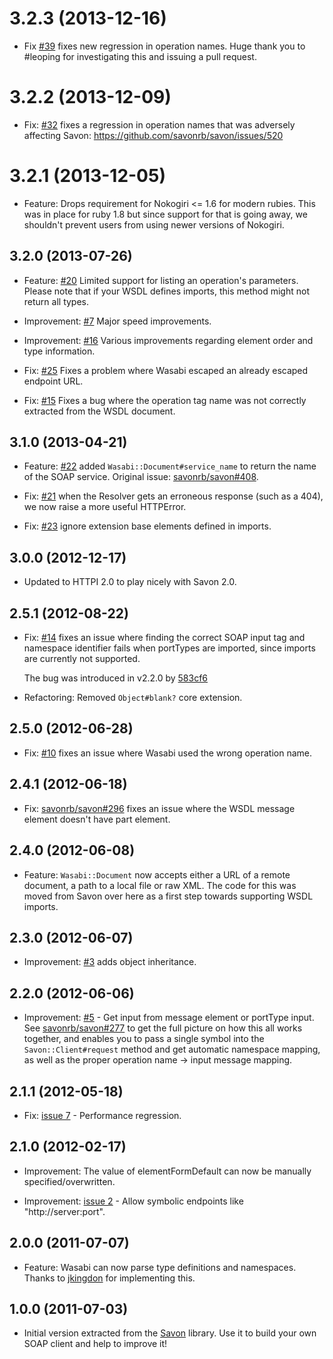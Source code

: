 # 3.2.3 (2013-12-16)
* Fix [#39](https://github.com/savonrb/wasabi/pull/39) fixes new regression in operation names. Huge thank you to #leoping for investigating this and issuing a pull request.

# 3.2.2 (2013-12-09)

* Fix: [#32](https://github.com/savonrb/wasabi/issues/32) fixes a regression in operation names that was adversely affecting Savon: https://github.com/savonrb/savon/issues/520

# 3.2.1 (2013-12-05)

* Feature: Drops requirement for Nokogiri <= 1.6 for modern rubies. This was in place for ruby 1.8 but since support for that is going away, we shouldn't prevent users from using newer versions of Nokogiri.

## 3.2.0 (2013-07-26)

* Feature: [#20](https://github.com/savonrb/wasabi/issues/20) Limited support for listing an
  operation's parameters. Please note that if your WSDL defines imports, this method might
  not return all types.

* Improvement: [#7](https://github.com/savonrb/wasabi/issues/7) Major speed improvements.

* Improvement: [#16](https://github.com/savonrb/wasabi/issues/16) Various improvements regarding
  element order and type information.

* Fix: [#25](https://github.com/savonrb/wasabi/issues/25) Fixes a problem where Wasabi escaped
  an already escaped endpoint URL.

* Fix: [#15](https://github.com/savonrb/wasabi/issues/15) Fixes a bug where the operation tag
  name was not correctly extracted from the WSDL document.

## 3.1.0 (2013-04-21)

* Feature: [#22](https://github.com/savonrb/wasabi/issues/22) added `Wasabi::Document#service_name`
  to return the name of the SOAP service. Original issue: [savonrb/savon#408](https://github.com/savonrb/savon/pull/408).

* Fix: [#21](https://github.com/savonrb/wasabi/issues/21) when the Resolver gets an
  erroneous response (such as a 404), we now raise a more useful HTTPError.

* Fix: [#23](https://github.com/savonrb/wasabi/issues/23) ignore extension base elements
  defined in imports.

## 3.0.0 (2012-12-17)

* Updated to HTTPI 2.0 to play nicely with Savon 2.0.

## 2.5.1 (2012-08-22)

* Fix: [#14](https://github.com/savonrb/wasabi/issues/14) fixes an issue where
  finding the correct SOAP input tag and namespace identifier fails when portTypes
  are imported, since imports are currently not supported.

  The bug was introduced in v2.2.0 by [583cf6](https://github.com/savonrb/wasabi/commit/583cf658f1953411a7a7a4c22923fa0a046c8d6d)

* Refactoring: Removed `Object#blank?` core extension.

## 2.5.0 (2012-06-28)

* Fix: [#10](https://github.com/savonrb/wasabi/issues/10) fixes an issue where
  Wasabi used the wrong operation name.

## 2.4.1 (2012-06-18)

* Fix: [savonrb/savon#296](https://github.com/savonrb/savon/issues/296) fixes an issue where
  the WSDL message element doesn't have part element.

## 2.4.0 (2012-06-08)

* Feature: `Wasabi::Document` now accepts either a URL of a remote document,
  a path to a local file or raw XML. The code for this was moved from Savon over
  here as a first step towards supporting WSDL imports.

## 2.3.0 (2012-06-07)

* Improvement: [#3](https://github.com/savonrb/wasabi/pull/3) adds object inheritance.

## 2.2.0 (2012-06-06)

* Improvement: [#5](https://github.com/savonrb/wasabi/pull/5) - Get input from message
  element or portType input. See [savonrb/savon#277](https://github.com/savonrb/savon/pull/277)
  to get the full picture on how this all works together, and enables you to pass a single
  symbol into the `Savon::Client#request` method and get automatic namespace mapping, as well
  as the proper operation name -> input message mapping.

## 2.1.1 (2012-05-18)

* Fix: [issue 7](https://github.com/savonrb/wasabi/issues/7) - Performance regression.

## 2.1.0 (2012-02-17)

* Improvement: The value of elementFormDefault can now be manually specified/overwritten.

* Improvement: [issue 2](https://github.com/savonrb/wasabi/issues/2) - Allow symbolic endpoints
  like "http://server:port".

## 2.0.0 (2011-07-07)

* Feature: Wasabi can now parse type definitions and namespaces.
  Thanks to [jkingdon](https://github.com/jkingdon) for implementing this.

## 1.0.0 (2011-07-03)

* Initial version extracted from the [Savon](http://rubygems.org/gems/savon) library.
  Use it to build your own SOAP client and help to improve it!
